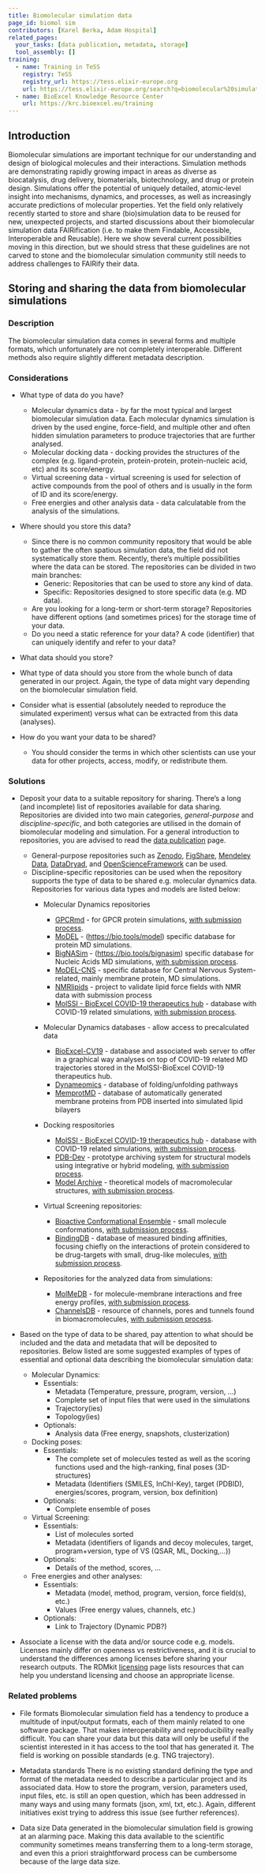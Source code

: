 ```yaml
---
title: Biomolecular simulation data
page_id: biomol sim
contributors: [Karel Berka, Adam Hospital]
related_pages: 
  your_tasks: [data publication, metadata, storage]
  tool_assembly: []
training:
  - name: Training in TeSS
    registry: TeSS
    registry_url: https://tess.elixir-europe.org
    url: https://tess.elixir-europe.org/search?q=biomolecular%20simulation
  - name: BioExcel Knowledge Resource Center
    url: https://krc.bioexcel.eu/training
---
```

## Introduction
Biomolecular simulations are important technique for our understanding and design of biological molecules and their interactions. Simulation methods are demonstrating rapidly growing impact in areas as diverse as biocatalysis, drug delivery, biomaterials, biotechnology, and drug or protein design. Simulations offer the potential of uniquely detailed, atomic‐level insight into mechanisms, dynamics, and processes, as well as increasingly accurate predictions of molecular properties. Yet the field only relatively recently started to store and share (bio)simulation data to be reused for new, unexpected projects, and started discussions about their biomolecular simulation data FAIRification (i.e. to make them Findable, Accessible, Interoperable and Reusable). Here we show several current possibilities moving in this direction, but we should stress that these guidelines are not carved to stone and the biomolecular simulation community still needs to address challenges to FAIRify their data.

## Storing and sharing the data from biomolecular simulations
 
### Description

The biomolecular simulation data comes in several forms and multiple formats, which unfortunately are not completely interoperable. Different methods also require slightly different metadata description. 

### Considerations
* What type of data do you have?
  * Molecular dynamics data - by far the most typical and largest biomolecular simulation data. Each molecular dynamics simulation is driven by the used engine, force-field, and multiple other and often hidden simulation parameters to produce trajectories that are further analysed. 
  * Molecular docking data - docking provides the structures of the complex (e.g. ligand-protein, protein-protein, protein-nucleic acid, etc) and its score/energy. 
  * Virtual screening data - virtual screening is used for selection of active compounds from the pool of others and is usually in the form of ID and its score/energy. 
  * Free energies and other analysis data - data calculatable from the analysis of the simulations. 

* Where should you store this data?
  * Since there is no common community repository that would be able to gather the often spatious simulation data, the field did not systematically store them. Recently, there’s multiple possibilities where the data can be stored. The repositories can be divided in two main branches: 
    * Generic:  Repositories that can be used to store any kind of data.
    * Specific:  Repositories designed to store specific data (e.g. MD data).
  * Are you looking for a long-term or short-term storage? Repositories have different options (and sometimes prices) for the storage time of your data.
  * Do you need a static reference for your data? A code (identifier) that can uniquely identify and refer to your data?

*  What data should you store?
  * What type of data should you store from the whole bunch of data generated in our project. Again, the type of data might vary depending on the biomolecular simulation field.
  * Consider what is essential (absolutely needed to reproduce the simulated experiment) versus what can be extracted from this data (analyses). 

* How do you want your data to be shared?
  * You should consider the terms in which other scientists can use your data for other projects, access, modify, or redistribute them.  


### Solutions

* Deposit your data to a suitable repository for sharing. There’s a long (and incomplete) list of repositories available for data sharing. Repositories are divided into two main categories, *general-purpose* and *discipline-specific*, and both categories are utilised in the domain of biomolecular modeling and simulation. For a general introduction to repositories, you are advised to read the [data publication](data_publication) page.
  * General-purpose repositories such as [Zenodo](https://zenodo.org/), [FigShare](https://figshare.com/), [Mendeley Data](https://data.mendeley.com/), [DataDryad](https://datadryad.org/), and [OpenScienceFramework](https://osf.io/) can be used.
  * Discipline-specific repositories can be used when the repository supports the type of data to be shared e.g. molecular dynamics data. Repositories for various data types and models are listed below: 
    * Molecular Dynamics repositories
      * [GPCRmd](http://gpcrmd.org/) - for GPCR protein simulations, [with submission process](https://submission.gpcrmd.org/accounts/login/?next=/accounts/memberpage/).
      * [MoDEL](http://mmb.irbbarcelona.org/MoDEL/) - (https://bio.tools/model) specific database for protein MD simulations. 
      * [BigNASim](http://mmb.irbbarcelona.org/BigNASim/) - (https://bio.tools/bignasim) specific database for Nucleic Acids MD simulations, [with submission process](https://github.com/NMRLipids).
      * [MoDEL-CNS](http://mmb.irbbarcelona.org/MoDEL-CNS/#/) - specific database for Central Nervous System-related, mainly membrane protein, MD simulations.
      * [NMRlipids](http://nmrlipids.blogspot.com/) - project to validate lipid force fields with NMR data with submission process
      * [MolSSI - BioExcel COVID-19 therapeutics hub](https://covid.bioexcel.eu/) - database with COVID-19 related simulations, [with submission process](https://covid.bioexcel.eu/contributing/).

    * Molecular Dynamics databases - allow access to precalculated data
      * [BioExcel-CV19](https://bioexcel-cv19.bsc.es/#/) - database and associated web server to offer in a graphical way analyses on top of COVID-19 related MD trajectories stored in the MolSSI-BioExcel COVID-19 therapeutics hub.  
      * [Dynameomics](http://www.dynameomics.org/) - database of folding/unfolding pathways 
      * [MemprotMD](http://memprotmd.bioch.ox.ac.uk/) - database of automatically generated membrane proteins from PDB inserted into simulated lipid bilayers

    * Docking respositories
      * [MolSSI - BioExcel COVID-19 therapeutics hub](https://covid.bioexcel.eu/) - database with COVID-19 related simulations, [with submission process](https://covid.bioexcel.eu/contributing/).
      * [PDB-Dev](https://pdb-dev.wwpdb.org/) - prototype archiving system for structural models using integrative or hybrid modeling, [with submission process](https://deposit.pdb-dev.wwpdb.org/accounts/login/?next=/account/).
      * [Model Archive](https://www.modelarchive.org/) - theoretical models of macromolecular structures, [with submission process](https://www.modelarchive.org/projects/new/basic).

    * Virtual Screening repositories:
      * [Bioactive Conformational Ensemble](http://mmb.irbbarcelona.org/BCE) - small molecule conformations, [with submission process](http://mmb.irbbarcelona.org/BCE/db/upload).
      * [BindingDB](https://www.bindingdb.org/) - database of measured binding affinities, focusing chiefly on the interactions of protein considered to be drug-targets with small, drug-like molecules, [with submission process](https://www.bindingdb.org/bind/contributedata.jsp). 

    * Repositories for the analyzed data from simulations: 
       * [MolMeDB](https://molmedb.upol.cz/) - for molecule-membrane interactions and free energy profiles, [with submission process](mailto:molmedb@upol.cz).  
       * [ChannelsDB](https://webchemdev.ncbr.muni.cz/ChannelsDB/index.html) - resource of channels, pores and tunnels found in biomacromolecules, [with submission process](https://webchemdev.ncbr.muni.cz/ChannelsDB/contribute.html).

* Based on the type of data to be shared, pay attention to what should be included and the data and metadata that will be deposited to repositories. Below listed are some suggested examples of types of essential and optional data describing the biomolecular simulation data: 
    * Molecular Dynamics:
      * Essentials:
        * Metadata (Temperature, pressure, program, version, …)
        * Complete set of input files that were used in the simulations
        * Trajectory(ies)
        * Topology(ies)
      * Optionals:
        * Analysis data (Free energy, snapshots, clusterization)
    * Docking poses:
      * Essentials:
        * The complete set of molecules tested as well as the scoring functions used and the high-ranking, final poses (3D-structures)
        * Metadata (Identifiers (SMILES, InChI-Key), target (PDBID), energies/scores, program, version, box definition)
      * Optionals:
        * Complete ensemble of poses
    * Virtual Screening:
      * Essentials:
        * List of molecules sorted
        * Metadata (identifiers of ligands and decoy molecules, target, program+version, type of VS (QSAR, ML, Docking,...))
      * Optionals:
        * Details of the method, scores, ... 
    * Free energies and other analyses:
      * Essentials: 
        * Metadata (model, method, program, version, force field(s), etc.)
        * Values (Free energy values, channels, etc.)
      * Optionals:
        * Link to Trajectory (Dynamic PDB?)
* Associate a license with the data and/or source code e.g. models. Licenses mainly differ on openness vs restrictiveness, and it is crucial to understand the differences among licenses before sharing your research outputs. The RDMkit [licensing](licensing) page lists resources that can help you understand licensing and choose an appropriate license.  

### Related problems
* File formats
Biomolecular simulation field has a tendency to produce a multitude of input/output formats, each of them mainly related to one software package. That makes interoperability and reproducibility really difficult. You can share your data but this data will only be useful if the scientist interested in it has access to the tool that has generated it. The field is working on possible standards (e.g. TNG trajectory).

* Metadata standards
There is no existing standard defining the type and format of the metadata needed to describe a particular project and its associated data. How to store the program, version, parameters used, input files, etc. is still an open question, which has been addressed in many ways and using many formats (json, xml, txt, etc.). Again, different initiatives exist trying to address this issue (see further references). 

* Data size
Data generated in the biomolecular simulation field is growing at an alarming pace. Making this data available to the scientific community sometimes means transferring them to a long-term storage, and even this a priori straightforward process can be cumbersome because of the large data size. 
